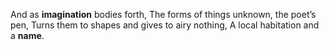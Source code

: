 And as **imagination** bodies forth,
The forms of things unknown, the poet’s pen,
Turns them to shapes and gives to airy nothing,
A local habitation and a **name**.
